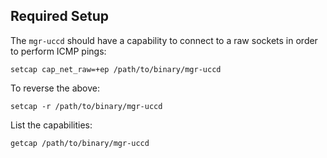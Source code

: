 ## Required Setup

The `mgr-uccd` should have a capability to connect to a raw sockets in
order to perform ICMP pings:

	setcap cap_net_raw=+ep /path/to/binary/mgr-uccd

To reverse the above:

	setcap -r /path/to/binary/mgr-uccd

List the capabilities:

	getcap /path/to/binary/mgr-uccd

